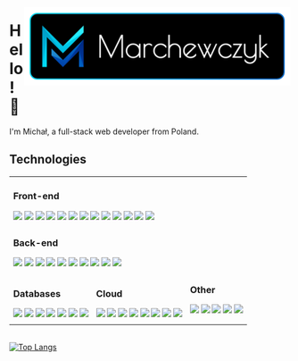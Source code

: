   
[<img src="https://raw.githubusercontent.com/michalmarchewczyk/michalmarchewczyk/master/images/logotype.png" width="478" align="right"/>](https://marchewczyk.eu/)

# Hello!&nbsp;👋

I'm Michał, a full-stack web developer from Poland.

## Technologies

<table border="0">
<tr>
<td colspan="4">

### Front-end
<img src="https://img.shields.io/badge/JavaScript-F7DF1E?style=for-the-badge&logo=javascript&logoColor=black" height="24"/> 
<img src="https://img.shields.io/badge/TypeScript-007ACC?style=for-the-badge&logo=typescript&logoColor=white" height="24"/> 
<img src="https://img.shields.io/badge/React-20232A?style=for-the-badge&logo=react&logoColor=61DAFB" height="24"/>
<img src="https://img.shields.io/badge/Redux-593D88?style=for-the-badge&logo=redux&logoColor=white" height="24"/> 
<img src="https://img.shields.io/badge/next.js-000000?style=for-the-badge&logo=nextdotjs&logoColor=white" height="24"/>
<img src="https://img.shields.io/badge/Vue.js-35495E?style=for-the-badge&logo=vuedotjs&logoColor=4FC08D" height="24"/> 
<img src="https://img.shields.io/badge/nuxt.js-00C58E?style=for-the-badge&logo=nuxtdotjs&logoColor=white" height="24"/> 
<img src="https://img.shields.io/badge/Angular-DD0031?style=for-the-badge&logo=angular&logoColor=white" height="24"/>
<img src="https://img.shields.io/badge/Svelte-4A4A55?style=for-the-badge&logo=svelte&logoColor=FF3E00" height="24"/>
<img src="https://img.shields.io/badge/HTML5-E34F26?style=for-the-badge&logo=html5&logoColor=white" height="24"/> 
<img src="https://img.shields.io/badge/CSS3-1572B6?style=for-the-badge&logo=css3&logoColor=white" height="24"/> 
<img src="https://img.shields.io/badge/Sass-CC6699?style=for-the-badge&logo=sass&logoColor=white" height="24"/>
<img src="https://img.shields.io/badge/Tailwind_CSS-38B2AC?style=for-the-badge&logo=tailwind-css&logoColor=white" height="24"/>

</td>
</tr>
<tr>
<td colspan="4">

### Back-end

<img src="https://img.shields.io/badge/Node.js-339933?style=for-the-badge&logo=nodedotjs&logoColor=white" height="24"/>
<img src="https://img.shields.io/badge/Express.js-000000?style=for-the-badge&logo=express&logoColor=white" height="24"/> 
<img src="https://img.shields.io/badge/nestjs-%23E0234E.svg?style=for-the-badge&logo=nestjs&logoColor=white" height="24"/> 
<img src="https://img.shields.io/badge/Socket.io-010101?&style=for-the-badge&logo=Socket.io&logoColor=white" height="24"/> 
<img src="https://img.shields.io/badge/Jest-C21325?style=for-the-badge&logo=jest&logoColor=white" height="24"/>  
<img src="https://img.shields.io/badge/GraphQl-E10098?style=for-the-badge&logo=graphql&logoColor=white" height="24"/> 
<img src="https://img.shields.io/badge/Nginx-009639?style=for-the-badge&logo=nginx&logoColor=white" height="24"/> 
<img src="https://img.shields.io/badge/PHP-777BB4?style=for-the-badge&logo=php&logoColor=white" height="24"/> 
<img src="https://img.shields.io/badge/apache%20-%23D42029.svg?&style=for-the-badge&logo=apache&logoColor=white" height="24"/> 
<img src="https://img.shields.io/badge/Python-3776AB?style=for-the-badge&logo=python&logoColor=white" height="24"/> 

</td>
</tr>
<tr>
<td>

### Databases

 <img src="https://img.shields.io/badge/MySQL-00000F?style=for-the-badge&logo=mysql&logoColor=white" height="24"/> 
<img src="https://img.shields.io/badge/PostgreSQL-316192?style=for-the-badge&logo=postgresql&logoColor=white" height="24"/> 
<img src="https://img.shields.io/badge/MariaDB-003545?style=for-the-badge&logo=mariadb&logoColor=white" height="24"/> 
<img src="https://img.shields.io/badge/SQLite-07405E?style=for-the-badge&logo=sqlite&logoColor=white" height="24"/> 
<img src="https://img.shields.io/badge/MongoDB-4EA94B?style=for-the-badge&logo=mongodb&logoColor=white" height="24"/> 
<img src="https://img.shields.io/badge/redis-%23DD0031.svg?&style=for-the-badge&logo=redis&logoColor=white" height="24"/> 
<img src="https://img.shields.io/badge/Couchbase-EA2328?style=for-the-badge&logo=couchbase&logoColor=white" height="24"/>

</td>
<td>

### Cloud

<img src="https://img.shields.io/badge/firebase-ffca28?style=for-the-badge&logo=firebase&logoColor=black" height="24"/> 
<img src="https://img.shields.io/badge/Google_Cloud-4285F4?style=for-the-badge&logo=google-cloud&logoColor=white" height="24"/> 
<img src="https://img.shields.io/badge/microsoft%20azure-0089D6?style=for-the-badge&logo=microsoft-azure&logoColor=white" height="24"/>  
<img src="https://img.shields.io/badge/Digital_Ocean-0080FF?style=for-the-badge&logo=DigitalOcean&logoColor=white" height="24"/> 
<img src="https://img.shields.io/badge/Heroku-430098?style=for-the-badge&logo=heroku&logoColor=white" height="24"/> 
<img src="https://img.shields.io/badge/Netlify-00C7B7?style=for-the-badge&logo=netlify&logoColor=white" height="24"/> 
<img src="https://img.shields.io/badge/Vercel-000000?style=for-the-badge&logo=vercel&logoColor=white" height="24"/> 
<img src="https://img.shields.io/badge/Cloudflare-F38020?style=for-the-badge&logo=Cloudflare&logoColor=white" height="24"/> 

</td>
<td>

### Other

<img src="https://img.shields.io/badge/Git-F05032?style=for-the-badge&logo=git&logoColor=white" height="24"/> <img src="https://img.shields.io/badge/Docker-2CA5E0?style=for-the-badge&logo=docker&logoColor=white" height="24"/> <img src="https://img.shields.io/badge/Figma-F24E1E?style=for-the-badge&logo=figma&logoColor=white" height="24"/> <img src="https://img.shields.io/badge/Adobe%20XD-FF61F6?style=for-the-badge&logo=Adobe%20XD&logoColor=white" height="24"/> <img src="https://img.shields.io/badge/blender%20-%23F5792A.svg?&style=for-the-badge&logo=blender&logoColor=white" height="24"/>

</td>
</tr>
</table>



\
[![Top Langs](https://github-readme-stats.michalmarchewczyk.vercel.app/api/top-langs/?username=michalmarchewczyk&layout=compact&bg_color=000000&title_color=ffffff&text_color=ffffff&langs_count=6&border_width=3&border_color=50,00DCFA,0064C8)](https://github.com/anuraghazra/github-readme-stats)
